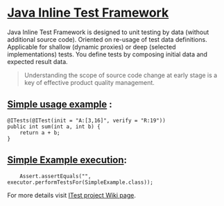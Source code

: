 [Java Inline Test Framework](../../wiki)
=====
Java Inline Test Framework is designed to unit testing by data (without additional source code). Oriented on re-usage of test data definitions. Applicable for shallow (dynamic proxies) or deep (selected implementations) tests. You define tests by composing initial data and expected result data.

> Understanding the scope of source code change at early stage is a key of effective product quality management.

[Simple usage example](https://github.com/ggkochanski/itest/blob/master/itest-engine/src/test/java/org/itest/test/example1/SimpleExample.java) :
--------------------

    @ITests(@ITest(init = "A:[3,16]", verify = "R:19"))
    public int sum(int a, int b) {
        return a + b;
    }




[Simple Example execution](https://github.com/ggkochanski/itest/blob/master/itest-engine/src/test/java/org/itest/test/ITestExecutorTest.java):
------------------------

        Assert.assertEquals("", executor.performTestsFor(SimpleExample.class));



For more details visit [ITest project Wiki page](../../wiki).
